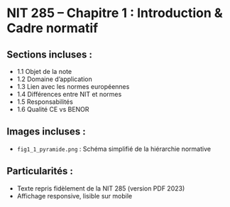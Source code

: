 # NIT 285 – Chapitre 1 : Introduction & Cadre normatif

## Sections incluses :
- 1.1 Objet de la note
- 1.2 Domaine d’application
- 1.3 Lien avec les normes européennes
- 1.4 Différences entre NIT et normes
- 1.5 Responsabilités
- 1.6 Qualité CE vs BENOR

## Images incluses :
- `fig1_1_pyramide.png` : Schéma simplifié de la hiérarchie normative

## Particularités :
- Texte repris fidèlement de la NIT 285 (version PDF 2023)
- Affichage responsive, lisible sur mobile
